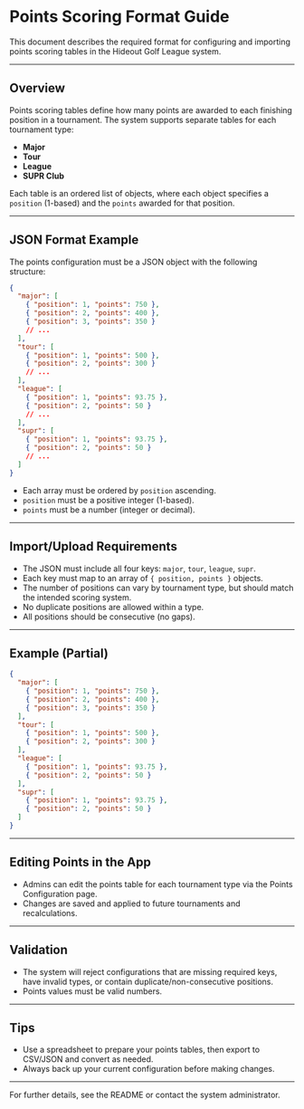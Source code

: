 # Points Scoring Format Guide

This document describes the required format for configuring and importing points scoring tables in the Hideout Golf League system.

---

## Overview

Points scoring tables define how many points are awarded to each finishing position in a tournament. The system supports separate tables for each tournament type:

- **Major**
- **Tour**
- **League**
- **SUPR Club**

Each table is an ordered list of objects, where each object specifies a `position` (1-based) and the `points` awarded for that position.

---

## JSON Format Example

The points configuration must be a JSON object with the following structure:

```json
{
  "major": [
    { "position": 1, "points": 750 },
    { "position": 2, "points": 400 },
    { "position": 3, "points": 350 }
    // ...
  ],
  "tour": [
    { "position": 1, "points": 500 },
    { "position": 2, "points": 300 }
    // ...
  ],
  "league": [
    { "position": 1, "points": 93.75 },
    { "position": 2, "points": 50 }
    // ...
  ],
  "supr": [
    { "position": 1, "points": 93.75 },
    { "position": 2, "points": 50 }
    // ...
  ]
}
```

- Each array must be ordered by `position` ascending.
- `position` must be a positive integer (1-based).
- `points` must be a number (integer or decimal).

---

## Import/Upload Requirements

- The JSON must include all four keys: `major`, `tour`, `league`, `supr`.
- Each key must map to an array of `{ position, points }` objects.
- The number of positions can vary by tournament type, but should match the intended scoring system.
- No duplicate positions are allowed within a type.
- All positions should be consecutive (no gaps).

---

## Example (Partial)

```json
{
  "major": [
    { "position": 1, "points": 750 },
    { "position": 2, "points": 400 },
    { "position": 3, "points": 350 }
  ],
  "tour": [
    { "position": 1, "points": 500 },
    { "position": 2, "points": 300 }
  ],
  "league": [
    { "position": 1, "points": 93.75 },
    { "position": 2, "points": 50 }
  ],
  "supr": [
    { "position": 1, "points": 93.75 },
    { "position": 2, "points": 50 }
  ]
}
```

---

## Editing Points in the App

- Admins can edit the points table for each tournament type via the Points Configuration page.
- Changes are saved and applied to future tournaments and recalculations.

---

## Validation

- The system will reject configurations that are missing required keys, have invalid types, or contain duplicate/non-consecutive positions.
- Points values must be valid numbers.

---

## Tips

- Use a spreadsheet to prepare your points tables, then export to CSV/JSON and convert as needed.
- Always back up your current configuration before making changes.

---

For further details, see the README or contact the system administrator.
